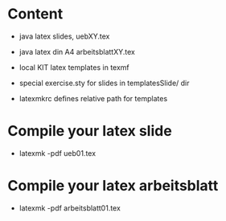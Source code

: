 # Content 

* java latex slides, uebXY.tex
* java latex din A4 arbeitsblattXY.tex

* local KIT latex templates in texmf
* special exercise.sty for slides in templatesSlide/ dir

* latexmkrc defines relative path for templates

# Compile your latex slide

* latexmk -pdf ueb01.tex

# Compile your latex arbeitsblatt

* latexmk -pdf arbeitsblatt01.tex
